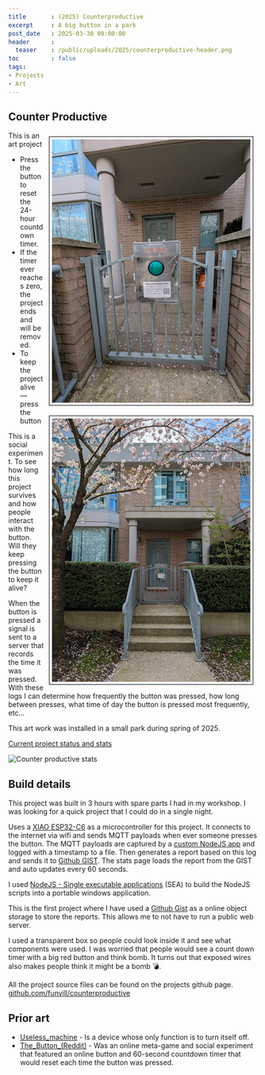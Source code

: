 ```yaml
---
title       : (2025) Counterproductive
excerpt     : A big button in a park
post_date   : 2025-03-30 00:00:00
header      :
  teaser    : /public/uploads/2025/counterproductive-header.png
toc         : false
tags:
- Projects
- Art
---
```


## Counter Productive

<img style="float: right; margin: 10px; max-width: 400px; border: 1px solid black; padding: 5px" src="/public/uploads/2025/counter-productive.png" alt="Counter productive button"><img style="float: right; margin: 10px; max-width: 400px; border: 1px solid black; padding: 5px" src="/public/uploads/2025/counter-productive-zoomed-out.png" alt="Counter productive button">

This is an art project

- Press the button to reset the 24-hour countdown timer.
- If the timer ever reaches zero, the project ends and will be removed.
- To keep the project alive — press the button

This is a social experiment. To see how long this project survives and how people interact with the button. Will they keep pressing the button to keep it alive?

When the button is pressed a signal is sent to a server that records the time it was pressed. With these logs I can determine how frequently the button was pressed, how long between presses, what time of day the button is pressed most frequently, etc…

This art work was installed in a small park during spring of 2025.

[Current project status and stats](https://blog.abluestar.com/other/counterproductive.html)

![Counter productive stats](day-visualizer.png)

## Build details

This project was built in 3 hours with spare parts I had in my workshop. I was looking for a quick project that I could do in a single night.

Uses a [XIAO ESP32-C6](https://wiki.seeedstudio.com/xiao_esp32c6_getting_started/) as a microcontroller for this project. It connects to the internet via wifi and sends MQTT payloads when ever someone presses the button. The MQTT payloads are captured by a [custom NodeJS app](https://github.com/funvill/counterproductive/tree/main/loggingApp) and logged with a timestamp to a file. Then generates a report based on this log and sends it to [Github GIST](https://gist.github.com/funvill/95b658729c105829aec9ea0e33cfafdb/). The stats page loads the report from the GIST and auto updates every 60 seconds.

I used [NodeJS - Single executable applications](https://nodejs.org/api/single-executable-applications.html) (SEA) to build the NodeJS scripts into a portable windows application.

This is the first project where I have used a [Github Gist](https://gist.github.com/) as a online object storage to store the reports. This allows me to not have to run a public web server.

I used a transparent box so people could look inside it and see what components were used. I was worried that people would see a count down timer with a big red button and think bomb. It turns out that exposed wires also makes people think it might be a bomb 💣.

All the project source files can be found on the projects github page. [github.com/funvill/counterproductive](https://github.com/funvill/counterproductive)

## Prior art

- [Useless_machine](https://en.m.wikipedia.org/wiki/Useless_machine) - Is a device whose only function is to turn itself off.
- [The_Button_(Reddit)](https://en.m.wikipedia.org/wiki/The_Button_(Reddit)) - Was an online meta-game and social experiment that featured an online button and 60-second countdown timer that would reset each time the button was pressed.
